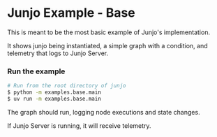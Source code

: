 # Junjo Example - Base

This is meant to be the most basic example of Junjo's implementation. 

It shows junjo being instantiated, a simple graph with a condition, and telemetry that logs to Junjo Server.

### Run the example

```bash
# Run from the root directory of junjo
$ python -m examples.base.main
$ uv run -m examples.base.main
```

The graph should run, logging node executions and state changes.

If Junjo Server is running, it will receive telemetry.